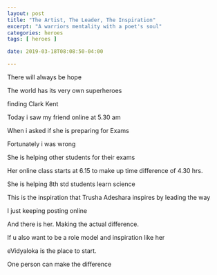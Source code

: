 ```yaml
---
layout: post
title: "The Artist, The Leader, The Inspiration"
excerpt: "A warriors mentality with a poet's soul"
categories: heroes
tags: [ heroes ]

date: 2019-03-18T08:08:50-04:00

---
```



There will always be hope

The world has its very own superheroes

finding Clark Kent

Today i saw my friend online at 5.30 am

When i asked if she is preparing for Exams

Fortunately i was wrong

She is helping other students for their exams

Her online class starts at 6.15 to make up time difference of 4.30 hrs.

She is helping 8th std students learn science

This is the inspiration that Trusha Adeshara inspires by leading the way

I just keeping posting online

And there is her. Making the actual difference.

If u also want to be a role model and inspiration like her

eVidyaloka is the place to start.

One person can make the difference 
